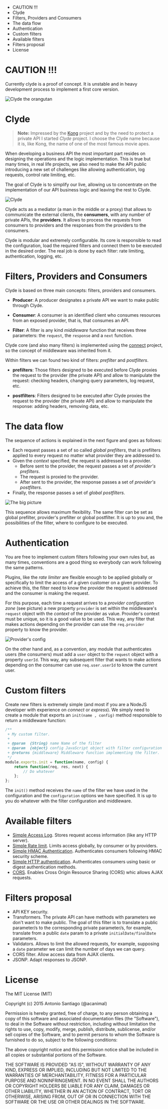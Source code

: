 <!-- MarkdownTOC -->

- CAUTION !!!
- Clyde
- Filters, Providers and Consumers
- The data flow
- Authentication
- Custom filters
- Available filters
- Filters proposal
- License

<!-- /MarkdownTOC -->

# CAUTION !!!

Currently clyde is a proof of concept. It is unstable and in heavy development process to implement a first core version.

![Clyde the orangutan](http://www.wweek.com/portland/imgs/media.images/18764/movies_everywhich.widea.jpg)

# Clyde

> **Note:** Impressed by the [Kong](http://getkong.org/) project and by the need to protect a private API I started *Clyde* project. I choose the Clyde name because it is, like Kong, the name of one of the most famous movie apes.

When developing a business API the most important part resides on designing the operations and the logic implementation. This is true but many times, in real life projects, we also need to make the API public introducing a new set of challenges like allowing authentication, log requests, control rate limiting, etc.

The goal of Clyde is to simplify our live, allowing us to concentrate on the implementation of our API business logic and leaving the rest to Clyde.

![Clyde](doc/clyde.png)

Clyde acts as a mediator (a man in the middle or a proxy) that allows to communicate the external clients, the **consumers**, with any number of private APIs, the **providers**. It allows to process the requests from consumers to providers and the responses from the providers to the consumers.

Clyde is modular and extremely configurable. Its core is responsible to read the configuration, load the required filters and connect them to be executed in the desired order. The real job is done by each filter: rate limiting, authentication, logging, etc.


# Filters, Providers and Consumers

Clyde is based on three main concepts: filters, providers and consumers.

* **Producer**: A producer designates a private API we want to make public through Clyde. 

* **Consumer**: A consumer is an identified client who consumes resources from an exposed provider, that is, that consumes an API.

* **Filter**: A filter is any kind *middleware* function that receives three parameters: the `request`, the `response` and a `next` function. 

Clyde core (and also many filters) is implemented using the [connect](https://github.com/senchalabs/connect) project, so the concept of middleware was inherited from it.

Within filters we can found two kind of filters: *prefilter* and *postfilters*.

* **prefilters**: Those filters designed to be executed before Clyde proxies the request to the provider (the private API) and allow to manipulate the request: checking headers, changing query parameters, log request, etc.

* **postfilters**: Filters designed to be executed after Clyde proxies the request to the provider (the private API) and allow to manipulate the response: adding headers, removing data, etc.


# The data flow

The sequence of actions is explained in the next figure and goes as follows: 

* Each request passes a set of so called *global prefilters*, that is prefilters applied to every request no matter what provider they are addressed to.
* Given the *context* specified, the request is addressed to a provider.
    * Before sent to the provider, the request passes a set of *provider's prefilters*.
    * The request is proxied to the provider.
    * After sent to the provider, the response passes a set of *provider's postfilters*.
* Finally, the response passes a set of *global postfilters*.

![The big picture](doc/dataflow.png)

This sequence allows maximum flexibility. The same filter can be set as global prefilter, provider's prefilter or global postfilter. It is up to you and, the possibilities of the filter, where to configure to be executed.


# Authentication

You are free to implement custom filters following your own rules but, as many times, conventions are a good thing so everybody can work following the same patterns.

Plugins, like the *rate limiter* are flexible enough to be applied globally or specifically to limit the access of a given customer on a given provider. To achieve this, the filter need to know the provider the request is addressed and the consumer is making the request.

For this purpose, each time a request arrives to a *provider configuration zone* (see picture) a new property `provider` is set within the middleware's `request` object with the *context* of the provider as value. Provider's context must be unique, so it is a good value to be used. This way, any filter that makes actions depending on the provider can use the `req.provider` property to know the provider.

![Provider's config](doc/provider_config.png)

On the other hand and, as a convention, any module that authenticates users (the consumers) must add a `user` object to the `request` object with a property `userId`. This way, any subsequent filter that wants to make actions depending on the consumer can use `req.user.userId` to know the current user.


# Custom filters

Create new filters is extremely simple (and most if you are a NodeJS developer with experience on *connect* or *express*). We simply need to create a module that exports an `init(name , config)` method responsible to return a middleware function:

```javascript
/**
 + My custom filter.
 + 
 + @param  {String} name Name of the filter
 + @param  {object} config JavaScript object with filter configuration
 + @returns {middleware} Middleware function implementing the filter.
 */
module.exports.init = function(name, config) {
    return function(req, res, next) {
        // Do whatever
    };
};
```

The `init()` method receives the `name` of the filter we have used in the configuration and the `configuration` options we have specified. It is up to you do whatever with the filter configuration and middleware.


# Available filters

* [Simple Access Log](filters/simple-access-log/). Stores request access information (like any HTTP server).
* [Simple Rate limit](filters/simple-rate-limit/). Limits access globally, by consumer or by providers.
* [Simple HMAC Authentication](filters/simple-hmac-auth/). Authenticates consumers following HMAC security scheme.
* [Simple HTTP authentication](filters/simple-http-auth/). Authenticates consumers using basic or digest authentication methods.
* [CORS](filters/cors/). Enables Cross Origin Resource Sharing (CORS) whic allows AJAX requests.


# Filters proposal

* API KEY security.
* Transformers. The private API can have methods with parameters we don't want to make public. The goal of this filter is to translate a public parameter/s to the corresponding private parameter/s, for example, translate from a public `date` param to a private `initialDate/finalDate` parameters.
* Validators. Allows to limit the allowed requests, for example, supposing a `date` parameter we can limit the number of days we can query.
* CORS filter. Allow access data from AJAX clients.
* JSONP. Adapt responses to JSONP.


# License

The MIT License (MIT)

Copyright (c) 2015 Antonio Santiago (@acanimal)

Permission is hereby granted, free of charge, to any person obtaining a copy
of this software and associated documentation files (the "Software"), to deal
in the Software without restriction, including without limitation the rights
to use, copy, modify, merge, publish, distribute, sublicense, and/or sell
copies of the Software, and to permit persons to whom the Software is
furnished to do so, subject to the following conditions:

The above copyright notice and this permission notice shall be included in all
copies or substantial portions of the Software.

THE SOFTWARE IS PROVIDED "AS IS", WITHOUT WARRANTY OF ANY KIND, EXPRESS OR
IMPLIED, INCLUDING BUT NOT LIMITED TO THE WARRANTIES OF MERCHANTABILITY,
FITNESS FOR A PARTICULAR PURPOSE AND NONINFRINGEMENT. IN NO EVENT SHALL THE
AUTHORS OR COPYRIGHT HOLDERS BE LIABLE FOR ANY CLAIM, DAMAGES OR OTHER
LIABILITY, WHETHER IN AN ACTION OF CONTRACT, TORT OR OTHERWISE, ARISING FROM,
OUT OF OR IN CONNECTION WITH THE SOFTWARE OR THE USE OR OTHER DEALINGS IN THE
SOFTWARE.


